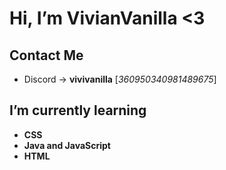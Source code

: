 # Hi, I’m VivianVanilla <3
## Contact Me
- Discord -> **vivivanilla** [*360950340981489675*]
## I’m currently learning
  - **CSS**
  - **Java and JavaScript**
  - **HTML**

<!--- hi :)
--->
